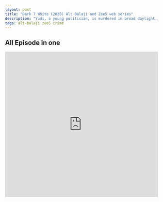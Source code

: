 ```yaml
---
layout: post
title: "Dark 7 White (2020) Alt Balaji and Zee5 web series"
description: "Yudi, a young politician, is murdered in broad daylight, which opens a can of worms. His closest friends become prime suspects, and as the mystery unfolds, many dark secrets unravel."
tags: alt-balaji zee5 crime
---
```



## All Episode in one

<div class="responsive-container">
<iframe src="https://drive.google.com/file/d/17LZz2ja71lpCBUdrc6qgIvrxQRwDxOiz/preview" frameborder="0" marginwidth="0" marginheight="0" scrolling="NO" width="100%" height="480" allowfullscreen></iframe>
<div style="width: 80px; height: 80px; position: absolute; opacity: 0; right: 0px; top: 0px;"> </div></div>
